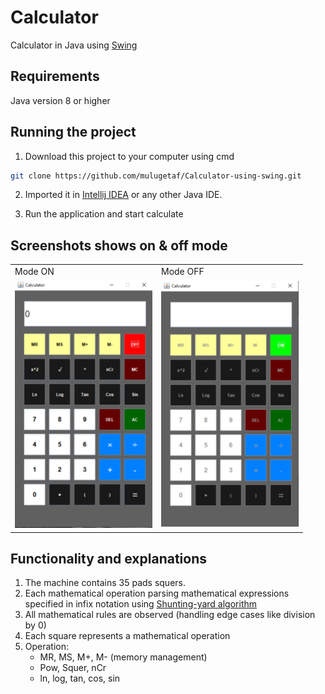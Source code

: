 # Calculator
Calculator in Java using [Swing](https://www.javatpoint.com/java-swing)
  
## Requirements
Java version 8 or higher

## Running the project
1. Download this project to your computer using cmd
```sh
git clone https://github.com/mulugetaf/Calculator-using-swing.git
```
2. Imported it in [Intellij IDEA](https://www.jetbrains.com/idea/download/#section=windows) or any other Java IDE.

3. Run the application and start calculate

## Screenshots shows on & off mode
<table cellspacing="50" cellpadding="">
<tr>
  <td>Mode ON</td>
  <td>Mode OFF</td>
</tr>
<tr>
  <td><img src="images/modeOn.png" width="220" title="Mode ON"></td>
  <td><img src="images/modeOff.PNG" width="220" title="Mode OFF"></td>
</tr>
  </table>

  
## Functionality and explanations 
1. The machine contains 35 pads squers.
2. Each mathematical operation parsing mathematical expressions specified in infix notation using [Shunting-yard algorithm](https://en.wikipedia.org/wiki/Shunting-yard_algorithm)
3. All mathematical rules are observed (handling edge cases like division by 0)
4. Each square represents a mathematical operation
5. Operation:
   * MR, MS, M+, M- (memory management)
   * Pow, Squer, nCr
   * ln, log, tan, cos, sin 

